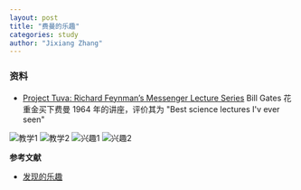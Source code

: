 ```yaml
---
layout: post
title: "费曼的乐趣"
categories: study
author: "Jixiang Zhang"
---
```


### 资料

- [Project Tuva: Richard Feynman’s Messenger Lecture Series](https://www.microsoft.com/en-us/research/project/tuva-richard-feynman/?from=http%3A%2F%2Fresearch.microsoft.com%2Fapps%2Ftools%2Ftuva%2F)
  Bill Gates 花重金买下费曼 1964 年的讲座，评价其为 "Best science lectures I'v ever seen"

![教学1](https://i.loli.net/2019/12/09/qSkYzJmvyAH76BD.png)
![教学2](https://i.loli.net/2019/12/09/BGHizhZDKU3AYPn.png)
![兴趣1](https://i.loli.net/2019/12/09/AIUTstODP2Z4efu.png)
![兴趣2](https://i.loli.net/2019/12/09/gpfo5BSeOD37j6c.png)

**参考文献**

- [发现的乐趣](https://book.douban.com/subject/26776967/)
